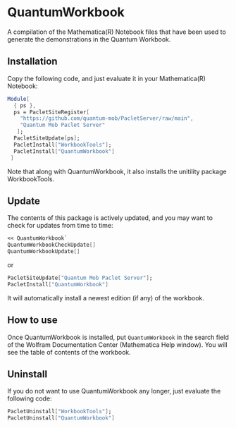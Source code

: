 # QuantumWorkbook

A compilation of the Mathematica(R) Notebook files that have been used to generate the demonstrations in the Quantum Workbook.

## Installation

Copy the following code, and just evaluate it in your Mathematica(R) Notebook:

```Mathematica
Module[
  { ps },
  ps = PacletSiteRegister[
    "https://github.com/quantum-mob/PacletServer/raw/main",
    "Quantum Mob Paclet Server"
   ];
  PacletSiteUpdate[ps];
  PacletInstall["WorkbookTools"];
  PacletInstall["QuantumWorkbook"]
 ]
```

Note that along with QuantumWorkbook, it also installs the unitility package WorkbookTools.


## Update

The contents of this package is actively updated, and you may want to check for updates from time to time:

```Mathematica
<< QuantumWorkbook`
QuantumWorkbookCheckUpdate[]
QuantumWorkbookUpdate[]
```

or

```Mathematica
PacletSiteUpdate["Quantum Mob Paclet Server"];
PacletInstall["QuantumWorkbook"]
```

It will automatically install a newest edition (if any) of the workbook.


## How to use

Once QuantumWorkbook is installed, put `QuantumWorkbook` in the search field of the Wolfram Documentation Center (Mathematica Help window). You will see the table of contents of the workbook.

## Uninstall

If you do not want to use QuantumWorkbook any longer, just evaluate the following code:

```Mathematica
PacletUninstall["WorkbookTools"];
PacletUninstall["QuantumWorkbook"]
```
